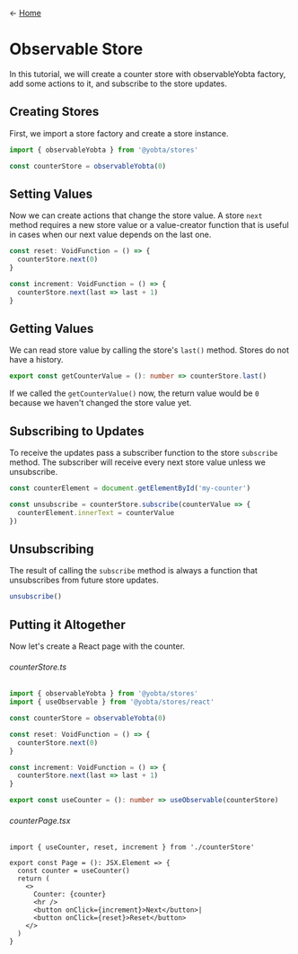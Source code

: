 &larr; [Home](../README.md)

# Observable Store

In this tutorial, we will create a counter store with observableYobta factory, add some actions to it, and subscribe to the store updates.

## Creating Stores

First, we import a store factory and create a store instance.

```ts
import { observableYobta } from '@yobta/stores'

const counterStore = observableYobta(0)
```

## Setting Values

Now we can create actions that change the store value. A store `next` method requires a new store value or a value-creator function that is useful in cases when our next value depends on the last one.

```ts
const reset: VoidFunction = () => {
  counterStore.next(0)
}

const increment: VoidFunction = () => {
  counterStore.next(last => last + 1)
}
```

## Getting Values

We can read store value by calling the store's `last()` method. Stores do not have a history.

```ts
export const getCounterValue = (): number => counterStore.last()
```

If we called the `getCounterValue()` now, the return value would be `0` because we haven't changed the store value yet.

## Subscribing to Updates

To receive the updates pass a subscriber function to the store `subscribe` method. The subscriber will receive every next store value unless we unsubscribe.

```ts
const counterElement = document.getElementById('my-counter')

const unsubscribe = counterStore.subscribe(counterValue => {
  counterElement.innerText = counterValue
})
```

## Unsubscribing

The result of calling the `subscribe` method is always a function that unsubscribes from future store updates.

```ts
unsubscribe()
```

## Putting it Altogether

Now let's create a React page with the counter.

###### counterStore.ts

```ts
import { observableYobta } from '@yobta/stores'
import { useObservable } from '@yobta/stores/react'

const counterStore = observableYobta(0)

const reset: VoidFunction = () => {
  counterStore.next(0)
}

const increment: VoidFunction = () => {
  counterStore.next(last => last + 1)
}

export const useCounter = (): number => useObservable(counterStore)
```

###### counterPage.tsx

```tsx
import { useCounter, reset, increment } from './counterStore'

export const Page = (): JSX.Element => {
  const counter = useCounter()
  return (
    <>
      Counter: {counter}
      <hr />
      <button onClick={increment}>Next</button>|
      <button onClick={reset}>Reset</button>
    </>
  )
}
```
